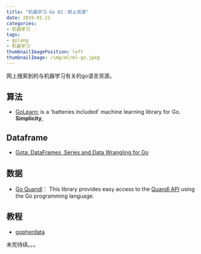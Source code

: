 ```yaml
---
title: "机器学习-Go 01：网上资源"
date: 2019-01-21
categories:
- 机器学习
tags:
- golang
- 机器学习
thumbnailImagePosition: left
thumbnailImage: /img/ml/ml-go.jpeg
---
```


网上搜索到的与机器学习有关的go语言资源。

<!--more-->

## 算法

- [GoLearn:](https://github.com/sjwhitworth/golearn) is a 'batteries included' machine learning library for Go. **Simplicity**,



## Dataframe

- [Gota: DataFrames, Series and Data Wrangling for Go](https://github.com/kniren/gota)



## 数据

- [Go Quandl](https://github.com/DannyBen/quandl)： This library provides easy access to the [Quandl API](https://www.quandl.com/help/api) using the Go programming language.



## 教程

- [gopherdata](http://gopherdata.io/post/deeplearning_in_go_part_1/)





未完待续。。。